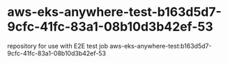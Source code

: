 # aws-eks-anywhere-test-b163d5d7-9cfc-41fc-83a1-08b10d3b42ef-53
repository for use with E2E test job aws-eks-anywhere-test:b163d5d7-9cfc-41fc-83a1-08b10d3b42ef-53
